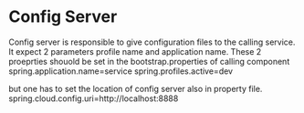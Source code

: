 <h1>Config Server</h1>

Config server is responsible to give configuration files to the calling service. 
It expect 2 parameters  profile name and application name. 
These 2 proeprties shouold be set in the bootstrap.properties of calling component 
spring.application.name=service
spring.profiles.active=dev

but one has to set the location of config server also in property file.
spring.cloud.config.uri=http://localhost:8888
